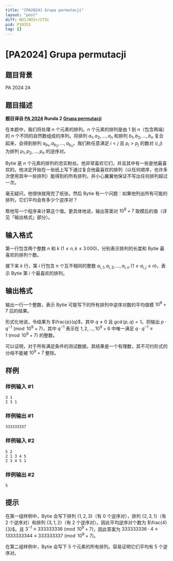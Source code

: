 ```yaml
---
title: "[PA2024] Grupa permutacji"
layout: "post"
diff: NOI/NOI+/CTSC
pid: P10353
tag: []
---
```

# [PA2024] Grupa permutacji
## 题目背景

PA 2024 2A
## 题目描述

**题目译自 [PA 2024](https://sio2.mimuw.edu.pl/c/pa-2024-1/dashboard/) Runda 2 [Grupa permutacji](https://sio2.mimuw.edu.pl/c/pa-2024-1/p/gru/)**

在本题中，我们将处理 $n$ 个元素的排列。$n$ 个元素的排列是由 $1$ 到 $n$（包含两端）的 $n$ 个不同的自然数组成的序列。将排列 $a_1,a_2,\ldots,a_n$ 和排列 $b_1,b_2,\ldots,b_n$ 复合起来，会得到排列 $a_{b_1},a_{b_2},\ldots,a_{b_n}$。我们称任意满足 $i<j$ 且 $p_i>p_j$ 的数对 $(i,j)$ 为排列 $p_1,p_2,\ldots,p_n$ 的逆序对。

Bytie 是 $n$ 个元素的排列的忠实粉丝。他非常喜欢它们，并且其中有一些是他最喜欢的。他决定开始在一张纸上写下通过复合他最喜欢的排列（以任何顺序，也许多次使用其中一些排列）能得到的所有排列，并小心翼翼地保证不写出任何排列超过一次。

毫无疑问，他很快就用完了纸张。然后 Bytie 有一个问题：如果他列出所有可能的排列，它们平均会有多少个逆序对？

帮他写一个程序来计算这个值。更具体地说，输出答案对 $10^9+7$ 取模后的值（详见「输出格式」部分）。
## 输入格式

第一行包含两个整数 $n$ 和 $k\ (1\le n,k\le 3\,000)$，分别表示排列的长度和 Bytie 最喜欢的排列个数。

接下来 $k$ 行，第 $i$ 行包含 $n$ 个互不相同的整数 $a_{i,1},a_{i,2},\ldots,a_{i,n}\ (1\le a_{i,j}\le n)$，表示 Bytie 第 $i$ 个最喜欢的排列。
## 输出格式

输出一行一个整数，表示 Bytie 可能写下的所有排列中逆序对数的平均值模 $10^9+7$ 后的结果。

形式化地说，令结果为 $\frac{p}{q}$，其中 $q\neq 0$ 且 $\gcd(p,q)=1$。则输出 $p\cdot q^{-1}\pmod{10^9+7}$，其中 $q^{-1}$ 表示在 $1,2,\ldots,10^9+6$ 中唯一满足 $q\cdot q^{-1}\equiv 1\pmod{10^9+7}$ 的整数。

可以证明，对于所有满足条件的测试数据，其结果是一个有理数，其不可约形式的分母不能被 $10^9+7$ 整除。
## 样例

### 样例输入 #1
```
3 1
2 3 1

```
### 样例输出 #1
```
333333337

```
### 样例输入 #2
```
5 2
2 1 3 4 5
2 3 4 5 1

```
### 样例输出 #2
```
5
```
## 提示

在第一组样例中，Bytie 会写下排列 $\{1,2,3\}$（有 $0$ 个逆序对），排列 $\{2,3,1\}$（有 $2$ 个逆序对）和排列 $\{3,1,2\}$（有 $2$ 个逆序对）。因此平均逆序对个数为 $\frac{4}{3}$。且 $3^{-1}\equiv 333333336\pmod{10^9+7}$，因此答案为 $333333336\cdot 4\equiv 1333333344\equiv 333333337\pmod{10^9+7}$。

在第二组样例中，Bytie 会写下 $5$ 个元素的所有排列。容易证明它们平均有 $5$ 个逆序对。
